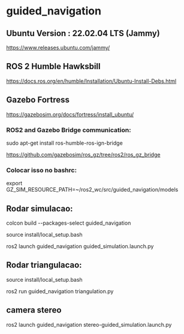 # guided_navigation

## Ubuntu Version : 22.02.04 LTS (Jammy)
https://www.releases.ubuntu.com/jammy/

## ROS 2 Humble Hawksbill
https://docs.ros.org/en/humble/Installation/Ubuntu-Install-Debs.html

## Gazebo Fortress
https://gazebosim.org/docs/fortress/install_ubuntu/

### ROS2 and Gazebo Bridge communication: 
sudo apt-get install ros-humble-ros-ign-bridge

https://github.com/gazebosim/ros_gz/tree/ros2/ros_gz_bridge

### Colocar isso no bashrc:
export GZ_SIM_RESOURCE_PATH=~/ros2_wc/src/guided_navigation/models

## Rodar simulacao:

colcon build --packages-select guided_navigation

source install/local_setup.bash

ros2 launch guided_navigation guided_simulation.launch.py

## Rodar triangulacao:

source install/local_setup.bash

ros2 run guided_navigation triangulation.py

## camera stereo

ros2 launch guided_navigation stereo-guided_simulation.launch.py
